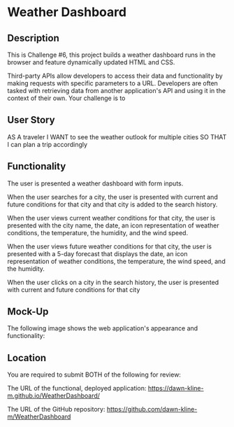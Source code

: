 # Weather Dashboard

## Description

This is Challenge #6, this project builds a weather dashboard runs in the browser and feature dynamically updated HTML and CSS.

 Third-party APIs allow developers to access their data and functionality by making requests with specific parameters to a URL. Developers are often tasked with retrieving data from another application's API and using it in the context of their own. Your challenge is to 

<!-- Use the [5 Day Weather Forecast](https://openweathermap.org/forecast5) to retrieve weather data for cities. The base URL should look like the following: `https://api.openweathermap.org/data/2.5/forecast?lat={lat}&lon={lon}&appid={API key}`. After registering for a new API key, you may need to wait up to 2 hours for that API key to activate. -->

<!-- **Hint**: Using the 5 Day Weather Forecast API, you'll notice that you will need to pass in coordinates instead of just a city name. Using the OpenWeatherMap APIs, how could we retrieve geographical coordinates given a city name? -->

<!-- You will use `localStorage` to store any persistent data. For more information on how to work with the OpenWeather API, refer to the [Full-Stack Blog on how to use API keys](https://coding-boot-camp.github.io/full-stack/apis/how-to-use-api-keys). -->

## User Story

AS A traveler
I WANT to see the weather outlook for multiple cities
SO THAT I can plan a trip accordingly

## Functionality


The user is presented a weather dashboard with form inputs.

When the user searches for a city, the user is presented with current and future conditions for that city and that city is added to the search history.

When the user views current weather conditions for that city, the user is presented with the city name, the date, an icon representation of weather conditions, the temperature, the humidity, and the wind speed.

When the user views future weather conditions for that city, the user is presented with a 5-day forecast that displays the date, an icon representation of weather conditions, the temperature, the wind speed, and the humidity.

When the user clicks on a city in the search history, the user is presented with current and future conditions for that city


## Mock-Up

The following image shows the web application's appearance and functionality:

<!-- ![The weather app includes a search option, a list of cities, and a five-day forecast and current weather conditions for Atlanta.](./Assets/06-server-side-apis-homework-demo.png) -->

## Location

You are required to submit BOTH of the following for review:

The URL of the functional, deployed application: https://dawn-kline-m.github.io/WeatherDashboard/

The URL of the GitHub repository: https://github.com/dawn-kline-m/WeatherDashboard


